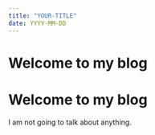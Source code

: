 ```yaml
---
title: "YOUR-TITLE"
date: YYYY-MM-DD
---
```


# Welcome to my blog
# Welcome to my blog
I am not going to talk about anything.
